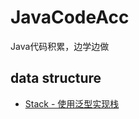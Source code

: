 # JavaCodeAcc
Java代码积累，边学边做
## data structure
- [Stack - 使用泛型实现栈](#"/blob/master/src/ds/Stack.java")
